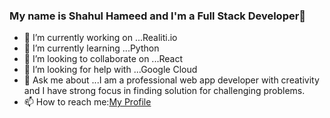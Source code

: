 ### My name is Shahul Hameed and I'm a Full Stack Developer👋

- 🔭 I’m currently working on ...Realiti.io
- 🌱 I’m currently learning ...Python
- 👯 I’m looking to collaborate on ...React
- 🤔 I’m looking for help with ...Google Cloud
- 💬 Ask me about ...I am a professional web app developer with creativity and I have strong focus in finding solution for challenging problems.
- 📫 How to reach me:[My Profile](https://my-resume-eta.vercel.app)


